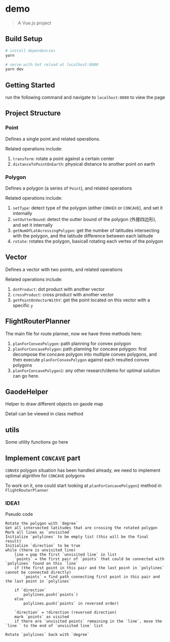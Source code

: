 # demo

> A Vue.js project

## Build Setup

```bash
# install dependencies
yarn

# serve with hot reload at localhost:8080
yarn dev
```

## Getting Started

run the following command and navigate to `localhost:8080` to view the page

## Project Structure

### Point

Defines a single point and related operations.

Related operations include:

1. `transform`: rotate a point against a certain center
2. `distanceToPointOnEarth`: physical distance to another point on earth

### Polygon

Defines a polygon (a series of `Point`), and related operations

Related operations include:

1. `setType`: detect type of the polygon (either `CONVEX` or `CONCAVE`), and set it internally
2. `setOutterBound`: detect the outter bound of the polygon (外接四边形), and set it internally
3. `getNumOfLatAcrossingPolygon`: get the number of latitudes intersecting with the polygon, and the latitude difference between each latitude
4. `rotate`: rotates the polygon, basicall rotating each vertex of the polygon

## Vector

Defines a vector with two points, and related operations

Related operations include:

1. `dotProduct`: dot product with another vector
2. `crossProduct`: cross product with another vector
3. `getPointOnVectorWithY`: get the point located on this vector with a specific `y`

## FlightRouterPlanner

The main file for route planner, now we have three methods here:

1. `planForConvexPolygon`: path planning for convex polygon
2. `planForConcavePolygon`: path planning for concave polygon: first decompose the concave polygon into multiple convex polygons, and then execute `planForConvexPolygon` against each resulted convex polygons
3. `planForConcavePolygon2`: any other research/demo for optimal solution can go here.

## GaodeHelper

Helper to draw different objects on gaode map

Detail can be viewed in class method

## utils

Some utility functions go here

## Implement `CONCAVE` part

`CONVEX` polygon situation has been handled already, we need to implement optimal algirithm for `CONCAVE` polygons

To work on it, one could start looking at `planForConcavePolygon2` method in `FlightRouterPlanner`

### IDEA1

Pseudo code

```
Rotate the polygon with `degree`
Get all intersected latitudes that are crossing the rotated polygon
Mark all lines as `unvisited`
Initialize `polylines` to be empty list (this will be the final result)
Initialize `direction` to be true
while (there is unvisited line)
	line = pop the first `unvisited line` in list
	`points` = the first pair of `points` that could be connected with `polylines` found on this `line`
	if (the first point in this pair and the last point in `polylines` cannot be connected directly)
		`points` = find path connecting first point in this pair and the last point in `polylines`

	if `direction`
		polylines.push(`points`)
	else
		polylines.push(`points` in reversed order)

	`direction` = !direction (reversed direction)
	mark `points` as visited
	if there are `unvisited points` remaining in the `line`, move the `line ` to the end of `unvisited line` list

Rotate `polylines` back with `degree`
```

